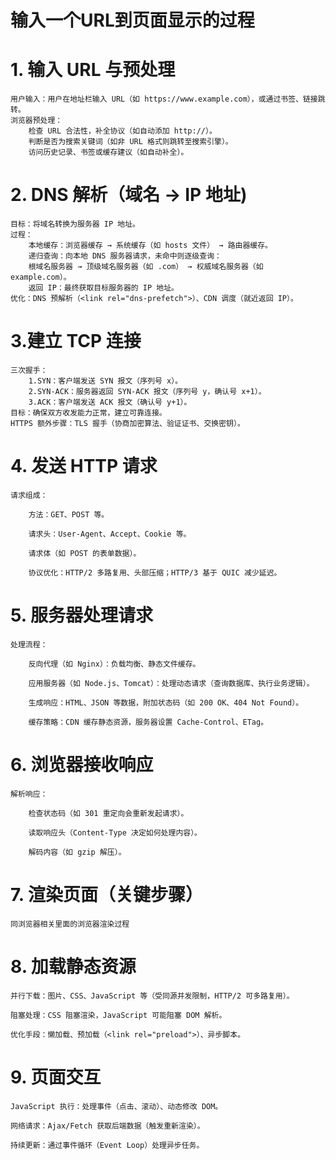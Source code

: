 # 输入一个URL到页面显示的过程
# 1. 输入 URL 与预处理
    用户输入：用户在地址栏输入 URL（如 https://www.example.com），或通过书签、链接跳转。
    浏览器预处理：
        检查 URL 合法性，补全协议（如自动添加 http://）。
        判断是否为搜索关键词（如非 URL 格式则跳转至搜索引擎）。
        访问历史记录、书签或缓存建议（如自动补全）。
# 2. DNS 解析（域名 → IP 地址)
    目标：将域名转换为服务器 IP 地址。
    过程：
        本地缓存：浏览器缓存 → 系统缓存（如 hosts 文件） → 路由器缓存。
        递归查询：向本地 DNS 服务器请求，未命中则逐级查询：
        根域名服务器 → 顶级域名服务器（如 .com） → 权威域名服务器（如 example.com）。
        返回 IP：最终获取目标服务器的 IP 地址。
    优化：DNS 预解析（<link rel="dns-prefetch">）、CDN 调度（就近返回 IP）。
# 3.建立 TCP 连接
    三次握手：
        1.SYN：客户端发送 SYN 报文（序列号 x）。
        2.SYN-ACK：服务器返回 SYN-ACK 报文（序列号 y，确认号 x+1）。
        3.ACK：客户端发送 ACK 报文（确认号 y+1）。
    目标：确保双方收发能力正常，建立可靠连接。
    HTTPS 额外步骤：TLS 握手（协商加密算法、验证证书、交换密钥）。
# 4. 发送 HTTP 请求
    请求组成：

        方法：GET、POST 等。

        请求头：User-Agent、Accept、Cookie 等。

        请求体（如 POST 的表单数据）。

        协议优化：HTTP/2 多路复用、头部压缩；HTTP/3 基于 QUIC 减少延迟。
# 5. 服务器处理请求
    处理流程：

        反向代理（如 Nginx）：负载均衡、静态文件缓存。

        应用服务器（如 Node.js、Tomcat）：处理动态请求（查询数据库、执行业务逻辑）。

        生成响应：HTML、JSON 等数据，附加状态码（如 200 OK、404 Not Found）。

        缓存策略：CDN 缓存静态资源，服务器设置 Cache-Control、ETag。
# 6. 浏览器接收响应
    解析响应：

        检查状态码（如 301 重定向会重新发起请求）。

        读取响应头（Content-Type 决定如何处理内容）。

        解码内容（如 gzip 解压）。
# 7. 渲染页面（关键步骤）
    同浏览器相关里面的浏览器渲染过程
# 8. 加载静态资源
    并行下载：图片、CSS、JavaScript 等（受同源并发限制，HTTP/2 可多路复用）。

    阻塞处理：CSS 阻塞渲染，JavaScript 可能阻塞 DOM 解析。

    优化手段：懒加载、预加载（<link rel="preload">）、异步脚本。
# 9. 页面交互
    JavaScript 执行：处理事件（点击、滚动）、动态修改 DOM。

    网络请求：Ajax/Fetch 获取后端数据（触发重新渲染）。

    持续更新：通过事件循环（Event Loop）处理异步任务。